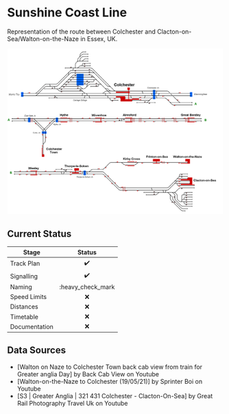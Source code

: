 # Sunshine Coast Line
Representation of the route between Colchester and Clacton-on-Sea/Walton-on-the-Naze in Essex, UK.

![Image of Current State of Map](Images/SunshineCoastLine.bmp)

## Current Status

| Stage         | Status        |
| ------------- |:-------------:|
| Track Plan     | :heavy_check_mark: |
| Signalling      | :heavy_check_mark: |
| Naming | :heavy_check_mark  |
| Speed Limits | :x: |
| Distances | :x: |
| Timetable | :x: |
| Documentation | :x: |


## Data Sources
- [Walton on Naze to Colchester Town back cab view from train for Greater anglia Day] by Back Cab View on Youtube
- [Walton-on-the-Naze to Colchester (19/05/21)] by Sprinter Boi on Youtube
- [S3 | Greater Anglia | 321 431 Colchester - Clacton-On-Sea] by Great Rail Photography Travel Uk on Youtube
